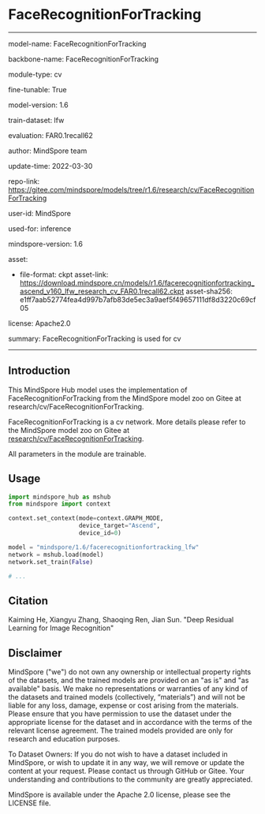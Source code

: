 # FaceRecognitionForTracking

---

model-name: FaceRecognitionForTracking

backbone-name: FaceRecognitionForTracking

module-type: cv

fine-tunable: True

model-version: 1.6

train-dataset: lfw

evaluation: FAR0.1recall62

author: MindSpore team

update-time: 2022-03-30

repo-link: <https://gitee.com/mindspore/models/tree/r1.6/research/cv/FaceRecognitionForTracking>

user-id: MindSpore

used-for: inference

mindspore-version: 1.6

asset:

-
    file-format: ckpt
    asset-link: <https://download.mindspore.cn/models/r1.6/facerecognitionfortracking_ascend_v160_lfw_research_cv_FAR0.1recall62.ckpt>
    asset-sha256: e1ff7aab52774fea4d997b7afb83de5ec3a9aef5f49657111df8d3220c69cf05

license: Apache2.0

summary: FaceRecognitionForTracking is used for cv

---

## Introduction

This MindSpore Hub model uses the implementation of FaceRecognitionForTracking from the MindSpore model zoo on Gitee at research/cv/FaceRecognitionForTracking.

FaceRecognitionForTracking is a cv network. More details please refer to the MindSpore model zoo on Gitee at [research/cv/FaceRecognitionForTracking](https://gitee.com/mindspore/models/blob/r1.6/research/cv/FaceRecognitionForTracking/README.md).

All parameters in the module are trainable.

## Usage

```python
import mindspore_hub as mshub
from mindspore import context

context.set_context(mode=context.GRAPH_MODE,
                    device_target="Ascend",
                    device_id=0)

model = "mindspore/1.6/facerecognitionfortracking_lfw"
network = mshub.load(model)
network.set_train(False)

# ...
```

## Citation

Kaiming He, Xiangyu Zhang, Shaoqing Ren, Jian Sun. "Deep Residual Learning for Image Recognition"

## Disclaimer

MindSpore ("we") do not own any ownership or intellectual property rights of the datasets, and the trained models are provided on an "as is" and "as available" basis. We make no representations or warranties of any kind of the datasets and trained models (collectively, “materials”) and will not be liable for any loss, damage, expense or cost arising from the materials. Please ensure that you have permission to use the dataset under the appropriate license for the dataset and in accordance with the terms of the relevant license agreement. The trained models provided are only for research and education purposes.

To Dataset Owners: If you do not wish to have a dataset included in MindSpore, or wish to update it in any way, we will remove or update the content at your request. Please contact us through GitHub or Gitee. Your understanding and contributions to the community are greatly appreciated.

MindSpore is available under the Apache 2.0 license, please see the LICENSE file.
